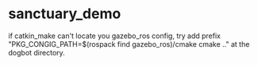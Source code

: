 # sanctuary_demo


if catkin_make can't locate you gazebo_ros config, try add prefix "PKG_CONGIG_PATH=$(rospack find gazebo_ros)/cmake cmake .." at the dogbot directory.

